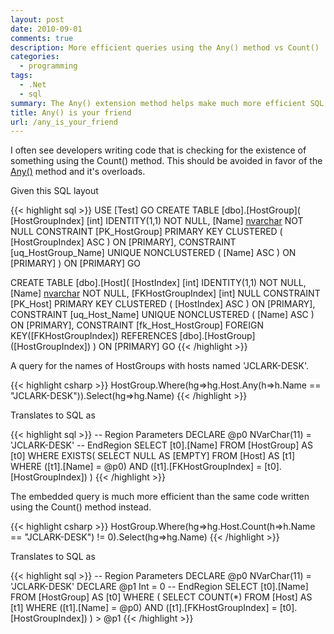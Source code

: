 ```yaml
---
layout: post
date: 2010-09-01
comments: true
description: More efficient queries using the Any() method vs Count()
categories:
  - programming
tags:
  - .Net
  - sql
summary: The Any() extension method helps make much more efficient SQL queries. Use it and love it!
title: Any() is your friend
url: /any_is_your_friend
---
```


I often see developers writing code that is checking for the existence of something using the Count() method. This should be avoided in favor of the [Any()](http://msdn.microsoft.com/en-us/library/system.linq.enumerable.any.aspx) method and it's overloads.

Given this SQL layout

{{< highlight sql >}}
USE [Test]
GO
CREATE TABLE [dbo].[HostGroup](
    [HostGroupIndex] [int] IDENTITY(1,1) NOT NULL,
    [Name] [nvarchar](255) NOT NULL
    CONSTRAINT [PK_HostGroup] PRIMARY KEY CLUSTERED ( [HostGroupIndex] ASC ) ON [PRIMARY],
    CONSTRAINT [uq_HostGroup_Name] UNIQUE NONCLUSTERED ( [Name] ASC ) ON [PRIMARY]
) ON [PRIMARY]
GO

CREATE TABLE [dbo].[Host](
    [HostIndex] [int] IDENTITY(1,1) NOT NULL,
    [Name] [nvarchar](255) NOT NULL,
    [FKHostGroupIndex] [int] NULL
    CONSTRAINT [PK_Host] PRIMARY KEY CLUSTERED ( [HostIndex] ASC ) ON [PRIMARY],
    CONSTRAINT [uq_Host_Name] UNIQUE NONCLUSTERED ( [Name] ASC ) ON [PRIMARY],
    CONSTRAINT [fk_Host_HostGroup] FOREIGN KEY([FKHostGroupIndex]) REFERENCES [dbo].[HostGroup] ([HostGroupIndex])
) ON [PRIMARY]
GO
{{< /highlight >}}

A query for the names of HostGroups with hosts named 'JCLARK-DESK'.

{{< highlight csharp >}}
HostGroup.Where(hg=>hg.Host.Any(h=>h.Name == "JCLARK-DESK")).Select(hg=>hg.Name)
{{< /highlight >}}

Translates to SQL as

{{< highlight sql >}}
-- Region Parameters
DECLARE @p0 NVarChar(11) = 'JCLARK-DESK'
-- EndRegion
SELECT [t0].[Name]
FROM [HostGroup] AS [t0]
WHERE EXISTS(
    SELECT NULL AS [EMPTY]
    FROM [Host] AS [t1]
    WHERE ([t1].[Name] = @p0) AND ([t1].[FKHostGroupIndex] = [t0].[HostGroupIndex])
)
{{< /highlight >}}

The embedded query is much more efficient than the same code written using the Count() method instead.

{{< highlight csharp >}}
HostGroup.Where(hg=>hg.Host.Count(h=>h.Name == "JCLARK-DESK") != 0).Select(hg=>hg.Name)
{{< /highlight >}}

Translates to SQL as

{{< highlight sql >}}
-- Region Parameters
DECLARE @p0 NVarChar(11) = 'JCLARK-DESK'
DECLARE @p1 Int = 0
-- EndRegion
SELECT [t0].[Name]
FROM [HostGroup] AS [t0]
WHERE (
    SELECT COUNT(*)
    FROM [Host] AS [t1]
    WHERE ([t1].[Name] = @p0) AND ([t1].[FKHostGroupIndex] = [t0].[HostGroupIndex])
) > @p1
{{< /highlight >}}

